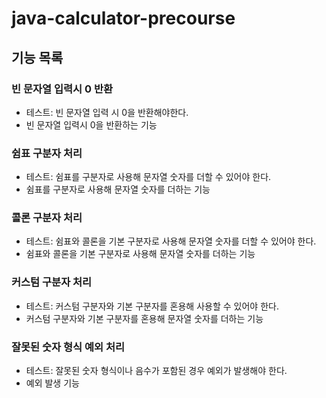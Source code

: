# java-calculator-precourse

## 기능 목록

### 빈 문자열 입력시 0 반환

- 테스트: 빈 문자열 입력 시 0을 반환해야한다.
- 빈 문자열 입력시 0을 반환하는 기능

### 쉼표 구분자 처리

- 테스트: 쉼표를 구분자로 사용해 문자열 숫자를 더할 수 있어야 한다.
- 쉼표를 구분자로 사용해 문자열 숫자를 더하는 기능

### 콜론 구분자 처리

- 테스트: 쉼표와 콜론을 기본 구분자로 사용해 문자열 숫자를 더할 수 있어야 한다.
- 쉼표와 콜론을 기본 구분자로 사용해 문자열 숫자를 더하는 기능

### 커스텀 구분자 처리

- 테스트: 커스텀 구분자와 기본 구분자를 혼용해 사용할 수 있어야 한다.
- 커스텀 구분자와 기본 구분자를 혼용해 문자열 숫자를 더하는 기능

### 잘못된 숫자 형식 예외 처리

- 테스트: 잘못된 숫자 형식이나  음수가 포함된 경우 예외가 발생해야 한다.
- 예외 발생 기능